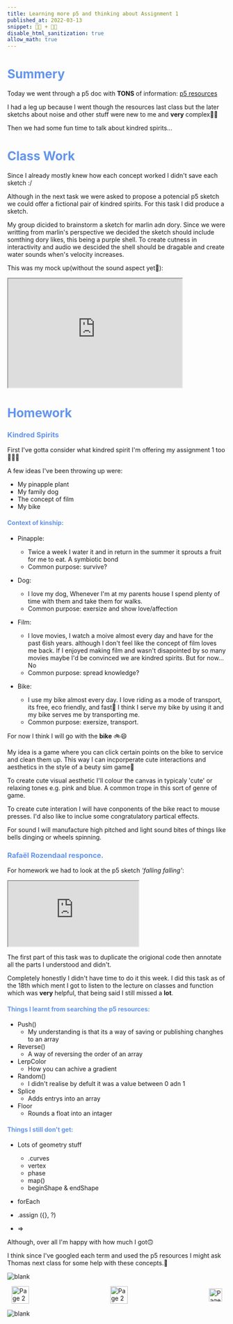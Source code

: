 ```yaml
---
title: Learning more p5 and thinking about Assignment 1
published_at: 2022-03-13
snippet: 💪🧠 + 🤔💭
disable_html_sanitization: true
allow_math: true
---
```


<h1 style="color:CornflowerBlue;">Summery</h1>

Today we went through a p5 doc with **TONS** of information:
[p5 resources](https://editor.p5js.org/POP161516/sketches/avsd5Y1ui)

I had a leg up because I went though the resources last class but the later sketchs about noise and other stuff were new to me and **very** complex😵‍💫

Then we had some fun time to talk about kindred spirits...

<h1 style="color:CornflowerBlue;">Class Work</h1>

Since I already mostly knew how each concept worked I didn't save each sketch :/ 

Although in the next task we were asked to propose a potencial p5 sketch we could offer a fictional pair of kindred spirits. For this task I did produce a sketch. 

My group dicided to brainstorm a sketch for marlin adn dory. Since we were writting from marlin's perspective we decided the sketch should include somthing dory likes, this being a purple shell. To create cutness in interactivity and audio we descided the shell should be dragable and create water sounds when's velocity increases.

This was my mock up(without the sound aspect yet🤫):


<iframe src="https://editor.p5js.org/POP161516/full/udfSFoAz6" width="400" height="250"></iframe>

<h1 style="color:CornflowerBlue;">Homework</h1>

<h3 style="color:CornflowerBlue;">Kindred Spirits</h3>

First I've gotta consider what kindred spirit I'm offering my assignment 1 too🤔🤔🤔

A few ideas I've been throwing up were:
- My pinapple plant
- My family dog
- The concept of film
- My bike

<h4 style="color:CornflowerBlue;">Context of kinship:</h4>

- Pinapple:
    - Twice a week I water it and in return in the summer it sprouts a fruit for me to eat. A symbiotic bond
    - Common purpose: survive?

- Dog:
    - I love my dog, Whenever I'm at my parents house I spend plenty of time with them and take them for walks. 
    - Common purpose: exersize and show love/affection

- Film:
    - I love movies, I watch a moive almost every day and have for the past 6ish years. although I don't feel like the concept of film loves me back. If I enjoyed making film and wasn't disapointed by so many movies maybe I'd be convinced we are kindred spirits. But for now... No
    - Common purpose: spread knowledge?

- Bike:
    - I use my bike almost every day. I love riding as a mode of transport, its free, eco friendly, and fast💨 I think I serve my bike by using it and my bike serves me by transporting me. 
    - Common purpose: exersize, transport.

For now I think I will go with the **bike** 🚲😄

My idea is a game where you can click certain points on the bike to service and clean them up. This way I can incporperate cute interactions and aesthetics in the style of a beuty sim game🤷

To create cute visual aesthetic I'll colour the canvas in typicaly 'cute' or relaxing tones e.g. pink and blue. A common trope in this sort of genre of game.

To create cute interation I will have conponents of the bike react to mouse presses. I'd also like to inclue some congratulatory partical effects.

For sound I will manufacture high pitched and light sound bites of things like bells dinging or wheels spinning.

<h3 style="color:CornflowerBlue;">Rafaël Rozendaal responce.</h3>

For homework we had to look at the p5 sketch *'falling falling'*:

<iframe id="falling_falling2" src="https://editor.p5js.org/POP161516/full/VYo6SY3s7"></iframe>

<script type="module">

    const iframe  = document.getElementById (`falling_falling2`)
    iframe.width  = iframe.parentNode.scrollWidth
    iframe.height = iframe.width * 9 / 16 + 42

</script>

The first part of this task was to duplicate the origional code then annotate all the parts I understood and didn't. 

Completely honestly I didn't have time to do it this week. I did this task as of the 18th which ment I got to listen to the lecture on classes and function which was **very** helpful, that being said I still missed a **lot**.

<h4 style="color:CornflowerBlue;">Things I learnt from searching the p5 resources:</h4>

- Push()
    - My understanding is that its a way of saving or publishing changhes to an array
- Reverse()
    - A way of reversing the order of an array
- LerpColor
    - How you can achive a gradient
- Random()
    - I didn't realise by defult it was a value between 0 adn 1
- Splice
    - Adds entrys into an array
- Floor
    - Rounds a float into an intager

<h4 style="color:CornflowerBlue;">Things I still don't get:</h4>

- Lots of geometry stuff
    - .curves
    - vertex
    - phase
    - map()
    - beginShape & endShape

- forEach
- .assign ({}, ?)
- => 

Although, over all I'm happy with how much I got🙃

I think since I've googled each term and used the p5 resources I might ask Thomas next class for some help with these concepts.🤷

![blank](/Images/w1/blankpng.png)

<style>
.container {
    display: flex;
    justify-content: space-between;
    align-items: center;
    padding: 0 10px; /* Optional: Add some padding if needed */
}

.button {
    display: flex;
    align-items: center;
    /* Add additional styling for buttons if needed */
}

.button img {
    display: block;
}
</style>


<body>
    <div class="container">
        <a href="/03-introductions" class="button middle">
            <img id= "home_id" src="/Images/Buttons/Back.png" width="40" height="40" alt="Page 2">
        <a href="/" class="button middle">
            <img id= "home_id" src="/Images/Buttons/Home.png" width="40" height="40" alt="Page 2">
        </a>
        <a href="/05-leraning-more-p5" class="button right">
            <img id= "next_id" src="/Images/Buttons/Forward.png" width="30" height="30" alt="Page 3">
        </a>
    </div>
</body>

![blank](/Images/w1/blankpng.png)
